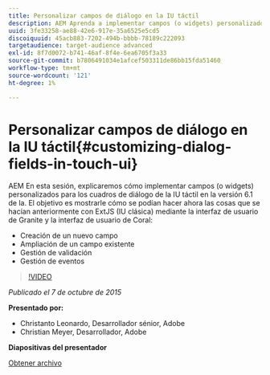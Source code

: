 ```yaml
---
title: Personalizar campos de diálogo en la IU táctil
description: AEM Aprenda a implementar campos (o widgets) personalizados para los cuadros de diálogo de la IU táctil en la versión 6.1 de. Descubra cómo se pueden hacer ahora las cosas que se hacían anteriormente con ExtJS (IU clásica) mediante la interfaz de usuario de Granite y la interfaz de usuario de Coral.
uuid: 3fe33258-ae88-42e6-917e-35a6525e5cd5
discoiquuid: 45acb883-7202-494b-bbbb-78189c222093
targetaudience: target-audience advanced
exl-id: 8f7d0072-b741-46af-8f4e-6ea6705f3a33
source-git-commit: b7806491034e1afcef503311de86bb15fda51460
workflow-type: tm+mt
source-wordcount: '121'
ht-degree: 1%

---
```


# Personalizar campos de diálogo en la IU táctil{#customizing-dialog-fields-in-touch-ui}

AEM En esta sesión, explicaremos cómo implementar campos (o widgets) personalizados para los cuadros de diálogo de la IU táctil en la versión 6.1 de la. El objetivo es mostrarle cómo se podían hacer ahora las cosas que se hacían anteriormente con ExtJS (IU clásica) mediante la interfaz de usuario de Granite y la interfaz de usuario de Coral:

* Creación de un nuevo campo
* Ampliación de un campo existente
* Gestión de validación
* Gestión de eventos

>[!VIDEO](https://video.tv.adobe.com/v/19373/?quality=9)

*Publicado el 7 de octubre de 2015*

**Presentado por:**

* Christanto Leonardo, Desarrollador sénior, Adobe
* Christian Meyer, Desarrollador, Adobe

**Diapositivas del presentador**

[Obtener archivo](assets/aem-gems-customizing-touch-ui-dialog-fields.pdf)
<!--
[Get back to the Overview](https://helpx.adobe.com/experience-manager/kt/eseminars/gems/aem-index.html)
-->
